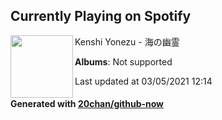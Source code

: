 ## Currently Playing on Spotify

[<img align="left" width="100" src="https://i.scdn.co/image/ab67616d0000b273ed8e4fc843a2a83d8f84804e">](https://open.spotify.com/album/5EqCaZ6lsPx7wTqO6WWAUB)

Kenshi Yonezu - 海の幽霊

**Albums**: Not supported

Last updated at 03/05/2021 12:14

#### Generated with [20chan/github-now](https://github.com/20chan/github-now)


<!--
**20chan/20chan** is a ✨ _special_ ✨ repository because its `README.md` (this file) appears on your GitHub profile.

Here are some ideas to get you started:

- 🔭 I’m currently working on ...
- 🌱 I’m currently learning ...
- 👯 I’m looking to collaborate on ...
- 🤔 I’m looking for help with ...
- 💬 Ask me about ...
- 📫 How to reach me: ...
- 😄 Pronouns: ...
- ⚡ Fun fact: ...
-->
